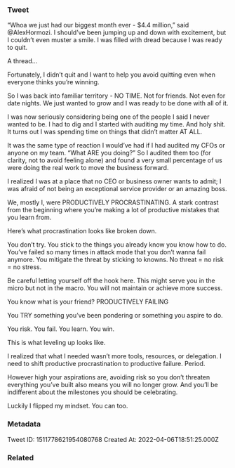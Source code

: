 ### Tweet
“Whoa we just had our biggest month ever - $4.4 million,”  said @AlexHormozi.  I should’ve been jumping up and down with excitement, but I couldn’t even muster a smile. I was filled with dread because I was ready to quit. 

A thread…

Fortunately, I didn’t quit and I want to help you avoid quitting even when everyone thinks you’re winning. 

So I was back into familiar territory - NO TIME. Not for friends. Not even for date nights.  We just wanted to grow and I was ready to be done with all of it.

I was now seriously considering being one of the people I said I never wanted to be.  I had to dig and I started with auditing my time. And holy shit. It turns out I was spending time on things that didn’t matter AT ALL.

It was the same type of reaction I would’ve had if I had audited my CFOs or anyone on my team. “What ARE you doing?” So I audited them too (for clarity, not to avoid feeling alone) and found a very small percentage of us were doing the real work to move the business forward.

I realized I was at a place that no CEO or business owner wants to admit; I was afraid of not being an exceptional service provider or an amazing boss.

We, mostly I, were PRODUCTIVELY PROCRASTINATING. A stark contrast from the beginning where you’re making a lot of productive mistakes that you learn from.

Here’s what procrastination looks like broken down.

You don’t try. You stick to the things you already know you know how to do. You’ve failed so many times in attack mode that you don’t wanna fail anymore. You mitigate the threat by sticking to knowns. No threat = no risk = no stress.

Be careful letting yourself off the hook here.  This might serve you in the micro but not in the macro. You will not maintain or achieve more success.

You know what is your friend? PRODUCTIVELY FAILING

You TRY something you’ve been pondering or something you aspire to do. 

You risk. You fail. You learn. You win. 

This is what leveling up looks like.

I realized that what I needed wasn’t more tools, resources, or delegation. I need to shift productive procrastination to productive failure. Period.

However high your aspirations are, avoiding risk so you don’t threaten everything you’ve built also means you will no longer grow. And you’ll be indifferent about the milestones you should be celebrating.

Luckily I flipped my mindset. You can too.

### Metadata
Tweet ID: 1511778621954080768
Created At: 2022-04-06T18:51:25.000Z

### Related

